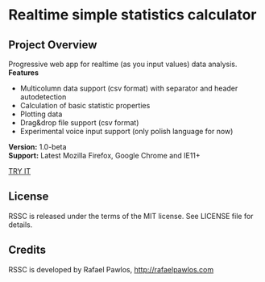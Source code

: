 Realtime simple statistics calculator
===========


Project Overview
----------------
Progressive web app for realtime (as you input values) data analysis.  
**Features**  
* Multicolumn data support (csv format) with separator and header autodetection
* Calculation of basic statistic properties
* Plotting data
* Drag&drop file support (csv format)
* Experimental voice input support (only polish language for now)

**Version:** 1.0-beta  
**Support:** Latest Mozilla Firefox, Google Chrome and IE11+

[TRY IT](http://rafaelpawlos.com/rssc)


License
----------------

RSSC is released under the terms of the MIT license. See LICENSE file for details.


Credits
----------------

RSSC is developed by Rafael Pawlos, http://rafaelpawlos.com

